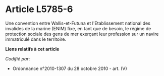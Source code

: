 # Article L5785-6

Une convention entre Wallis-et-Futuna et l'Etablissement national des invalides de la marine (ENIM) fixe, en tant que de
besoin, le régime de protection sociale des gens de mer exerçant leur profession sur un navire immatriculé dans le
territoire.

**Liens relatifs à cet article**

_Codifié par_:

  - Ordonnance n°2010-1307 du 28 octobre 2010 - art. (V)
